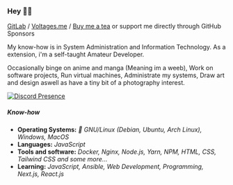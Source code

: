 ### Hey 👋🏻

[GitLab](https://gitlab.com/v4ltages) / [Voltages.me](https://voltages.me) / [Buy me a tea](https://ko-fi.com/voltages) or support me directly through GitHub Sponsors

My know-how is in System Administration and Information Technology. As a extension, i'm a self-taught Amateur Developer.

Occasionally binge on anime and manga (Meaning im a weeb), Work on software projects, Run virtual machines, Administrate my systems, Draw art and design aswell as have a tiny bit of a photography interest.

[![Discord Presence](https://lanyard-profile-readme.vercel.app/api/218972931701735424)](https://discord.com/users/218972931701735424)

##### Know-how
- **Operating Systems:** *🐧 GNU/Linux (Debian, Ubuntu, Arch Linux), Windows, MacOS*
- **Languages:** *JavaScript*
- **Tools and software:** *Docker, Nginx, Node.js, Yarn, NPM, HTML, CSS, Tailwind CSS and some more...*
- **Learning:** *JavaScript, Ansible, Web Development, Programming, Next.js, React.js*

<!--
**v4ltages/v4ltages** is a ✨ _special_ ✨ repository because its `README.md` (this file) appears on your GitHub profile.

Here are some ideas to get you started:

- 🔭 I’m currently working on ...
- 🌱 I’m currently learning ...
- 👯 I’m looking to collaborate on ...
- 🤔 I’m looking for help with ...
- 💬 Ask me about ...
- 📫 How to reach me: ...
- 😄 Pronouns: ...
- ⚡ Fun fact: ...
-->
